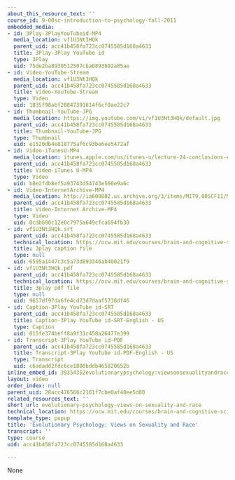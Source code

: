 ```yaml
---
about_this_resource_text: ''
course_id: 9-00sc-introduction-to-psychology-fall-2011
embedded_media:
- id: 3Play-3PlayYouTubeid-MP4
  media_location: vf1U3Nt3HQk
  parent_uid: acc41b458fa723cc0745585d168a4633
  title: 3Play-3Play YouTube id
  type: 3Play
  uid: 75de2ba8930512507cba0893692a85ae
- id: Video-YouTube-Stream
  media_location: vf1U3Nt3HQk
  parent_uid: acc41b458fa723cc0745585d168a4633
  title: Video-YouTube-Stream
  type: Video
  uid: 1835f98abf28847391614f6cf0ae22c7
- id: Thumbnail-YouTube-JPG
  media_location: https://img.youtube.com/vi/vf1U3Nt3HQk/default.jpg
  parent_uid: acc41b458fa723cc0745585d168a4633
  title: Thumbnail-YouTube-JPG
  type: Thumbnail
  uid: e1520db4e818775af6c93be6ee5472af
- id: Video-iTunesU-MP4
  media_location: itunes.apple.com/us/itunes-u/lecture-24-conclusions-evolutionary/id501335817?i=111090553
  parent_uid: acc41b458fa723cc0745585d168a4633
  title: Video-iTunes U-MP4
  type: Video
  uid: b8e2fdb8ef5a93743d54743e560e9a6c
- id: Video-InternetArchive-MP4
  media_location: http://ia600802.us.archive.org/3/items/MIT9.00SCF11/MIT9_00SCF11_lec24_300k.mp4
  parent_uid: acc41b458fa723cc0745585d168a4633
  title: Video-Internet Archive-MP4
  type: Video
  uid: 0cdb680c12e0c7975a649cfca694fb30
- id: vf1U3Nt3HQk.srt
  parent_uid: acc41b458fa723cc0745585d168a4633
  technical_location: https://ocw.mit.edu/courses/brain-and-cognitive-sciences/9-00sc-introduction-to-psychology-fall-2011/conclusions/evolutionary-psychology-views-on-sexuality-and-race/vf1U3Nt3HQk.srt
  title: 3play caption file
  type: null
  uid: 6595a1447c3c5a73d893346ab40021f9
- id: vf1U3Nt3HQk.pdf
  parent_uid: acc41b458fa723cc0745585d168a4633
  technical_location: https://ocw.mit.edu/courses/brain-and-cognitive-sciences/9-00sc-introduction-to-psychology-fall-2011/conclusions/evolutionary-psychology-views-on-sexuality-and-race/vf1U3Nt3HQk.pdf
  title: 3play pdf file
  type: null
  uid: 9657df97da6fe4cd73d7daaf5738df46
- id: Caption-3Play YouTube id-SRT
  parent_uid: acc41b458fa723cc0745585d168a4633
  title: Caption-3Play YouTube id-SRT-English - US
  type: Caption
  uid: 015fe374beff8a9f31c458a26477e399
- id: Transcript-3Play YouTube id-PDF
  parent_uid: acc41b458fa723cc0745585d168a4633
  title: Transcript-3Play YouTube id-PDF-English - US
  type: Transcript
  uid: c6adadd2fdc6ce1800bddb465820652b
inline_embed_id: 39354352evolutionarypsychology:viewsonsexualityandrace87974545
layout: video
order_index: null
parent_uid: 28acc476566c2161f7cbe0af48ee5d80
related_resources_text: ''
short_url: evolutionary-psychology-views-on-sexuality-and-race
technical_location: https://ocw.mit.edu/courses/brain-and-cognitive-sciences/9-00sc-introduction-to-psychology-fall-2011/conclusions/evolutionary-psychology-views-on-sexuality-and-race
template_type: popup
title: 'Evolutionary Psychology: Views on Sexuality and Race'
transcript: ''
type: course
uid: acc41b458fa723cc0745585d168a4633

---
```

None
